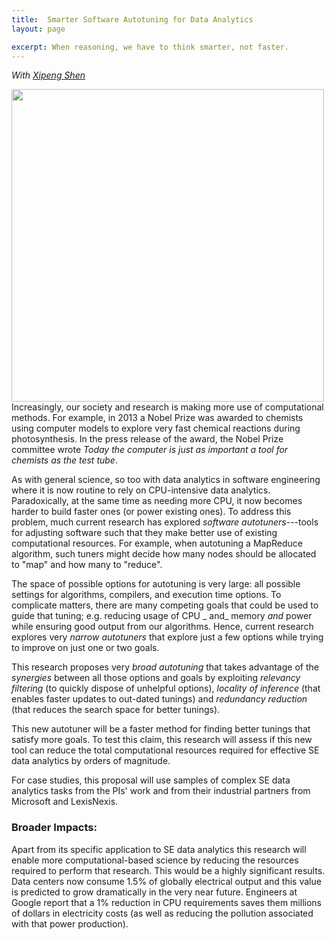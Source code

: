 ```yaml
---
title:  Smarter Software Autotuning for Data Analytics
layout: page

excerpt: When reasoning, we have to think smarter, not faster.
---
```


_With [Xipeng Shen](http://people.engr.ncsu.edu/xshen5/)_

<img align=left width=500
src="{{site.url}}/img/levels_.png">

Increasingly, our society and research is making
more use of computational methods. For example, in
2013 a Nobel Prize was awarded to chemists using
computer models to explore very fast chemical
reactions during photosynthesis. In the press
release of the award, the Nobel Prize committee
wrote _Today the computer is just as important
a tool for chemists as the test tube_.

As with general science, so too with data analytics in software engineering
where it is now
routine to rely on CPU-intensive data analytics.
Paradoxically, at the same time as needing more CPU, it now becomes
harder to build faster ones (or power existing ones).  To address this
problem, much current research has explored _software
  autotuners_---tools for adjusting software such that they make
better use of existing computational resources. For example, when
autotuning a MapReduce algorithm, such tuners might decide how many
nodes should be allocated to "map" and how many to "reduce".

The space of possible options for autotuning is very large: all
possible settings for algorithms, compilers, and execution time
options.  To complicate matters, there are many competing goals that
could be used to guide that tuning; e.g. reducing usage of CPU 
_  and_ memory _and_ power while ensuring good output from our
algorithms.  Hence, current research explores very
_narrow autotuners_ that explore just a few options while trying to improve
on just one or two goals.

This research proposes very _broad autotuning_ that takes
advantage of the _synergies_ between all those options and goals by
exploiting _relevancy filtering_ (to quickly dispose of unhelpful
options), _locality of inference_ (that enables faster updates to
out-dated tunings) and _redundancy reduction_ (that reduces the
search space for better tunings).

This new autotuner will be a faster method for
finding better tunings that satisfy more goals.  To
test this claim, this research will assess if this
new tool can reduce the total computational
resources required for effective SE data analytics
by orders of magnitude. 

For case studies, this proposal will use samples
of complex SE data analytics tasks from the PIs' work
and from their industrial partners from Microsoft and LexisNexis.


### Broader Impacts:
Apart from its specific application to SE data analytics this research will enable more
computational-based science by reducing the resources required to perform that research. This
would be a highly significant results.
Data centers now consume 1.5% of globally electrical output and this value
is predicted to grow dramatically in the very near future.
Engineers at Google report that a 1%
reduction in CPU requirements saves them millions of
dollars in electricity costs (as well as
reducing the pollution associated with that power production). 

